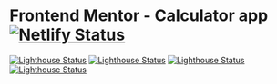 # Frontend Mentor - Calculator app [![Netlify Status](https://api.netlify.com/api/v1/badges/22a4cf7e-ce3b-4e66-a262-a581c226c185/deploy-status)](https://app.netlify.com/sites/wizardly-hoover-860206/deploys)

[![Lighthouse Status](https://img.shields.io/badge/-Performance%2097-09864c?style=flat-square&logo=lighthouse&logoColor=white)](https://app.netlify.com/sites/wizardly-hoover-860206/deploys)
[![Lighthouse Status](https://img.shields.io/badge/-Accessibility%20100-09864c?style=flat-square&logo=lighthouse&logoColor=white)](https://app.netlify.com/sites/wizardly-hoover-860206/deploys)
[![Lighthouse Status](https://img.shields.io/badge/-Best%20Practices%20100-09864c?style=flat-square&logo=lighthouse&logoColor=white)](https://app.netlify.com/sites/wizardly-hoover-860206/deploys)
[![Lighthouse Status](https://img.shields.io/badge/-SEO%2087-orange?style=flat-square&logo=lighthouse&logoColor=white)](https://app.netlify.com/sites/wizardly-hoover-860206/deploys)
